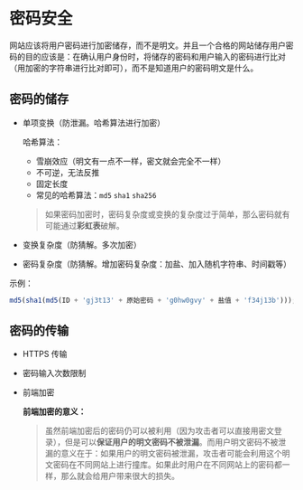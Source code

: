 # 密码安全

网站应该将用户密码进行加密储存，而不是明文。并且一个合格的网站储存用户密码的目的应该是：在确认用户身份时，将储存的密码和用户输入的密码进行比对（用加密的字符串进行比对即可），而不是知道用户的密码明文是什么。

## 密码的储存

- 单项变换（防泄漏。哈希算法进行加密）

  哈希算法：

  - 雪崩效应（明文有一点不一样，密文就会完全不一样）
  - 不可逆，无法反推
  - 固定长度
  - 常见的哈希算法：`md5` `sha1` `sha256`

  > 如果密码加密时，密码复杂度或变换的复杂度过于简单，那么密码就有可能通过**彩虹表**破解。

- 变换复杂度（防猜解。多次加密）
- 密码复杂度（防猜解。增加密码复杂度：加盐、加入随机字符串、时间戳等）

示例：

```js
md5(sha1(md5(ID + 'gj3t13' + 原始密码 + 'g0hw0gvy' + 盐值 + 'f34j13b')));
```

## 密码的传输

- HTTPS 传输
- 密码输入次数限制
- 前端加密

  **前端加密的意义：**

  > 虽然前端加密后的密码仍可以被利用（因为攻击者可以直接用密文登录），但是可以**保证用户的明文密码不被泄漏**。而用户明文密码不被泄漏的意义在于：如果用户的明文密码被泄漏，攻击者可能会利用这个明文密码在不同网站上进行撞库。如果此时用户在不同网站上的密码都一样，那么就会给用户带来很大的损失。
